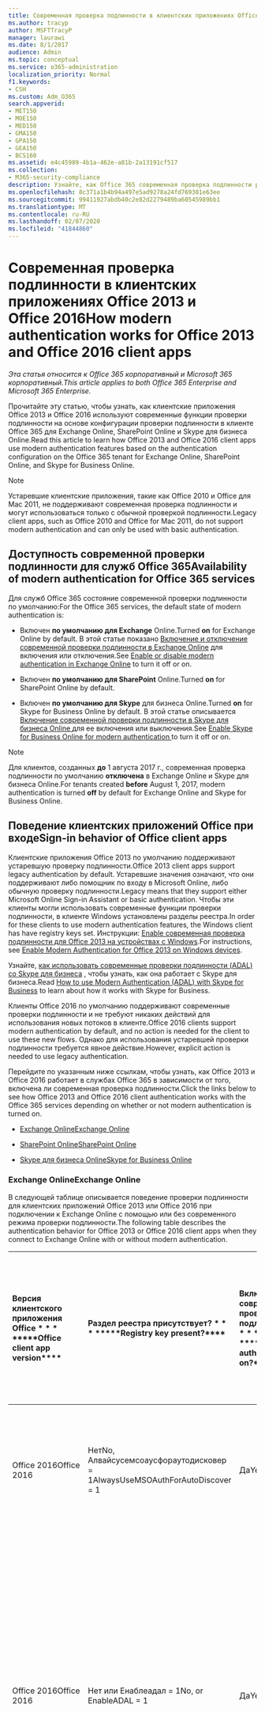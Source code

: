 ```yaml
---
title: Современная проверка подлинности в клиентских приложениях Office 2013 и Office 2016
ms.author: tracyp
author: MSFTTracyP
manager: laurawi
ms.date: 8/1/2017
audience: Admin
ms.topic: conceptual
ms.service: o365-administration
localization_priority: Normal
f1.keywords:
- CSH
ms.custom: Adm_O365
search.appverid:
- MET150
- MOE150
- MED150
- GMA150
- GPA150
- GEA150
- BCS160
ms.assetid: e4c45989-4b1a-462e-a81b-2a13191cf517
ms.collection:
- M365-security-compliance
description: Узнайте, как Office 365 современная проверка подлинности работает по-разному для клиентских приложений Office 2013 и 2016.
ms.openlocfilehash: 8c371a1b4b94a497e5ad9278a24fd769381e63ee
ms.sourcegitcommit: 99411927abdb40c2e82d2279489ba60545989bb1
ms.translationtype: MT
ms.contentlocale: ru-RU
ms.lasthandoff: 02/07/2020
ms.locfileid: "41844860"
---
```

# <a name="how-modern-authentication-works-for-office-2013-and-office-2016-client-apps"></a><span data-ttu-id="186e3-103">Современная проверка подлинности в клиентских приложениях Office 2013 и Office 2016</span><span class="sxs-lookup"><span data-stu-id="186e3-103">How modern authentication works for Office 2013 and Office 2016 client apps</span></span>

<span data-ttu-id="186e3-104">*Эта статья относится к Office 365 корпоративный и Microsoft 365 корпоративный.*</span><span class="sxs-lookup"><span data-stu-id="186e3-104">*This article applies to both Office 365 Enterprise and Microsoft 365 Enterprise.*</span></span>

<span data-ttu-id="186e3-105">Прочитайте эту статью, чтобы узнать, как клиентские приложения Office 2013 и Office 2016 используют современные функции проверки подлинности на основе конфигурации проверки подлинности в клиенте Office 365 для Exchange Online, SharePoint Online и Skype для бизнеса Online.</span><span class="sxs-lookup"><span data-stu-id="186e3-105">Read this article to learn how Office 2013 and Office 2016 client apps use modern authentication features based on the authentication configuration on the Office 365 tenant for Exchange Online, SharePoint Online, and Skype for Business Online.</span></span>

> [!NOTE]
> <span data-ttu-id="186e3-106">Устаревшие клиентские приложения, такие как Office 2010 и Office для Mac 2011, не поддерживают современная проверка подлинности и могут использоваться только с обычной проверкой подлинности.</span><span class="sxs-lookup"><span data-stu-id="186e3-106">Legacy client apps, such as Office 2010 and Office for Mac 2011, do not support modern authentication and can only be used with basic authentication.</span></span>

## <a name="availability-of-modern-authentication-for-office-365-services"></a><span data-ttu-id="186e3-107">Доступность современной проверки подлинности для служб Office 365</span><span class="sxs-lookup"><span data-stu-id="186e3-107">Availability of modern authentication for Office 365 services</span></span>

<span data-ttu-id="186e3-108">Для служб Office 365 состояние современной проверки подлинности по умолчанию:</span><span class="sxs-lookup"><span data-stu-id="186e3-108">For the Office 365 services, the default state of modern authentication is:</span></span>
  
- <span data-ttu-id="186e3-109">Включен **по умолчанию для Exchange** Online.</span><span class="sxs-lookup"><span data-stu-id="186e3-109">Turned **on** for Exchange Online by default.</span></span> <span data-ttu-id="186e3-110">В этой статье показано [Включение и отключение современной проверки подлинности в Exchange Online](https://support.office.com/article/58018196-f918-49cd-8238-56f57f38d662) для включения или отключения.</span><span class="sxs-lookup"><span data-stu-id="186e3-110">See [Enable or disable modern authentication in Exchange Online](https://support.office.com/article/58018196-f918-49cd-8238-56f57f38d662) to turn it off or on.</span></span> 
    
- <span data-ttu-id="186e3-111">Включен **по умолчанию для SharePoint** Online.</span><span class="sxs-lookup"><span data-stu-id="186e3-111">Turned **on** for SharePoint Online by default.</span></span> 
    
- <span data-ttu-id="186e3-112">Включен **по умолчанию для Skype** для бизнеса Online.</span><span class="sxs-lookup"><span data-stu-id="186e3-112">Turned **on** for Skype for Business Online by default.</span></span> <span data-ttu-id="186e3-113">В этой статье описывается [Включение современной проверки подлинности в Skype для бизнеса Online ](https://social.technet.microsoft.com/wiki/contents/articles/34339.skype-for-business-online-enable-your-tenant-for-modern-authentication.aspx)для ее включения или выключения.</span><span class="sxs-lookup"><span data-stu-id="186e3-113">See [Enable Skype for Business Online for modern authentication ](https://social.technet.microsoft.com/wiki/contents/articles/34339.skype-for-business-online-enable-your-tenant-for-modern-authentication.aspx)to turn it off or on.</span></span>

> [!NOTE]
> <span data-ttu-id="186e3-114">Для клиентов, созданных **до** 1 августа 2017 г., современная проверка подлинности по умолчанию **отключена** в Exchange Online и Skype для бизнеса Online.</span><span class="sxs-lookup"><span data-stu-id="186e3-114">For tenants created **before** August 1, 2017, modern authentication is turned **off** by default for Exchange Online and Skype for Business Online.</span></span>
    
## <a name="sign-in-behavior-of-office-client-apps"></a><span data-ttu-id="186e3-115">Поведение клиентских приложений Office при входе</span><span class="sxs-lookup"><span data-stu-id="186e3-115">Sign-in behavior of Office client apps</span></span>

<span data-ttu-id="186e3-116">Клиентские приложения Office 2013 по умолчанию поддерживают устаревшую проверку подлинности.</span><span class="sxs-lookup"><span data-stu-id="186e3-116">Office 2013 client apps support legacy authentication by default.</span></span> <span data-ttu-id="186e3-117">Устаревшие значения означают, что они поддерживают либо помощник по входу в Microsoft Online, либо обычную проверку подлинности.</span><span class="sxs-lookup"><span data-stu-id="186e3-117">Legacy means that they support either Microsoft Online Sign-in Assistant or basic authentication.</span></span> <span data-ttu-id="186e3-118">Чтобы эти клиенты могли использовать современные функции проверки подлинности, в клиенте Windows установлены разделы реестра.</span><span class="sxs-lookup"><span data-stu-id="186e3-118">In order for these clients to use modern authentication features, the Windows client has have registry keys set.</span></span> <span data-ttu-id="186e3-119">Инструкции: [Enable современная проверка подлинности для Office 2013 на устройствах с Windows](https://support.office.com/article/7dc1c01a-090f-4971-9677-f1b192d6c910).</span><span class="sxs-lookup"><span data-stu-id="186e3-119">For instructions, see [Enable Modern Authentication for Office 2013 on Windows devices](https://support.office.com/article/7dc1c01a-090f-4971-9677-f1b192d6c910).</span></span>
  
<span data-ttu-id="186e3-120">Узнайте, [как использовать современные проверки подлинности (ADAL) со Skype для бизнеса](https://go.microsoft.com/fwlink/p/?LinkId=785431) , чтобы узнать, как она работает с Skype для бизнеса.</span><span class="sxs-lookup"><span data-stu-id="186e3-120">Read [How to use Modern Authentication (ADAL) with Skype for Business](https://go.microsoft.com/fwlink/p/?LinkId=785431) to learn about how it works with Skype for Business.</span></span> 
  
<span data-ttu-id="186e3-121">Клиенты Office 2016 по умолчанию поддерживают современные проверки подлинности и не требуют никаких действий для использования новых потоков в клиенте.</span><span class="sxs-lookup"><span data-stu-id="186e3-121">Office 2016 clients support modern authentication by default, and no action is needed for the client to use these new flows.</span></span> <span data-ttu-id="186e3-122">Однако для использования устаревшей проверки подлинности требуется явное действие.</span><span class="sxs-lookup"><span data-stu-id="186e3-122">However, explicit action is needed to use legacy authentication.</span></span>
  
<span data-ttu-id="186e3-123">Перейдите по указанным ниже ссылкам, чтобы узнать, как Office 2013 и Office 2016 работает в службах Office 365 в зависимости от того, включена ли современная проверка подлинности.</span><span class="sxs-lookup"><span data-stu-id="186e3-123">Click the links below to see how Office 2013 and Office 2016 client authentication works with the Office 365 services depending on whether or not modern authentication is turned on.</span></span>
  
- [<span data-ttu-id="186e3-124">Exchange Online</span><span class="sxs-lookup"><span data-stu-id="186e3-124">Exchange Online</span></span>](modern-auth-for-office-2013-and-2016.md#BK_EchangeOnline)
    
- [<span data-ttu-id="186e3-125">SharePoint Online</span><span class="sxs-lookup"><span data-stu-id="186e3-125">SharePoint Online</span></span>](modern-auth-for-office-2013-and-2016.md#BK_SharePointOnline)
    
- [<span data-ttu-id="186e3-126">Skype для бизнеса Online</span><span class="sxs-lookup"><span data-stu-id="186e3-126">Skype for Business Online</span></span>](modern-auth-for-office-2013-and-2016.md#BK_SFBO)
    
<span data-ttu-id="186e3-127"><a name="BK_EchangeOnline"> </a></span><span class="sxs-lookup"><span data-stu-id="186e3-127"><a name="BK_EchangeOnline"> </a></span></span>
### <a name="exchange-online"></a><span data-ttu-id="186e3-128">Exchange Online</span><span class="sxs-lookup"><span data-stu-id="186e3-128">Exchange Online</span></span>

<span data-ttu-id="186e3-129">В следующей таблице описывается поведение проверки подлинности для клиентских приложений Office 2013 или Office 2016 при подключении к Exchange Online с помощью или без современного режима проверки подлинности.</span><span class="sxs-lookup"><span data-stu-id="186e3-129">The following table describes the authentication behavior for Office 2013 or Office 2016 client apps when they connect to Exchange Online with or without modern authentication.</span></span>
  
|<span data-ttu-id="186e3-130">Версия клиентского приложения Office \* \* \* \*</span><span class="sxs-lookup"><span data-stu-id="186e3-130">\*\*\*\*Office client app version\*\*\*\*</span></span>|<span data-ttu-id="186e3-131">Раздел реестра присутствует? \* \* \* \*</span><span class="sxs-lookup"><span data-stu-id="186e3-131">\*\*\*\*Registry key present?\*\*\*\*</span></span>|<span data-ttu-id="186e3-132">Включена современная проверка подлинности? \* \* \* \*</span><span class="sxs-lookup"><span data-stu-id="186e3-132">\*\*\*\*Modern authentication on?\*\*\*\*</span></span>|<span data-ttu-id="186e3-133">Поведение проверки подлинности с включенной современной проверкой подлинности для клиента (по умолчанию) \* \* \* \*</span><span class="sxs-lookup"><span data-stu-id="186e3-133">\*\*\*\*Authentication behavior with modern authentication turned on for the tenant (default)\*\*\*\*</span></span>|<span data-ttu-id="186e3-134">Поведение проверки подлинности с отключенной современной проверкой подлинности для клиента \* \* \* \*</span><span class="sxs-lookup"><span data-stu-id="186e3-134">\*\*\*\*Authentication behavior with modern authentication turned off for the tenant\*\*\*\*</span></span>|
|:-----|:-----|:-----|:-----|:-----|
|<span data-ttu-id="186e3-135">Office 2016</span><span class="sxs-lookup"><span data-stu-id="186e3-135">Office 2016</span></span>  <br/> |<span data-ttu-id="186e3-136">Нет</span><span class="sxs-lookup"><span data-stu-id="186e3-136">No,</span></span> <br> <span data-ttu-id="186e3-137">Алвайсусемсоаусфораутодисковер = 1</span><span class="sxs-lookup"><span data-stu-id="186e3-137">AlwaysUseMSOAuthForAutoDiscover = 1</span></span> <br/> |<span data-ttu-id="186e3-138">Да</span><span class="sxs-lookup"><span data-stu-id="186e3-138">Yes</span></span>  <br/> |<span data-ttu-id="186e3-139">Принудительно выполняет современные проверки подлинности в Outlook 2010, 2013 или 2016</span><span class="sxs-lookup"><span data-stu-id="186e3-139">Forces modern authentication on Outlook 2010, 2013 or 2016</span></span> <br/> [<span data-ttu-id="186e3-140">Дополнительные сведения</span><span class="sxs-lookup"><span data-stu-id="186e3-140">More info</span></span>](https://support.microsoft.com/help/3126599/outlook-prompts-for-password-when-modern-authentication-is-enabled)|<span data-ttu-id="186e3-141">Принудительно выполняет современные проверки подлинности в клиенте Outlook.</span><span class="sxs-lookup"><span data-stu-id="186e3-141">Forces modern authentication within the Outlook client.</span></span><br/> |
|<span data-ttu-id="186e3-142">Office 2016</span><span class="sxs-lookup"><span data-stu-id="186e3-142">Office 2016</span></span>  <br/> |<span data-ttu-id="186e3-143">Нет или Енаблеадал = 1</span><span class="sxs-lookup"><span data-stu-id="186e3-143">No, or EnableADAL = 1</span></span>  <br/> |<span data-ttu-id="186e3-144">Да</span><span class="sxs-lookup"><span data-stu-id="186e3-144">Yes</span></span>  <br/> |<span data-ttu-id="186e3-145">Сначала выполняется попытка современной проверки подлинности.</span><span class="sxs-lookup"><span data-stu-id="186e3-145">Modern authentication is attempted first.</span></span> <span data-ttu-id="186e3-146">Если сервер отказывается от современного подключения проверки подлинности, используется обычная проверка подлинности.</span><span class="sxs-lookup"><span data-stu-id="186e3-146">If the server refuses a modern authentication connection, then basic authentication is used.</span></span> <span data-ttu-id="186e3-147">Сервер отказывает современные проверки подлинности, когда клиент не включен.</span><span class="sxs-lookup"><span data-stu-id="186e3-147">Server refuses modern authentication when the tenant is not enabled.</span></span>  <br/> |<span data-ttu-id="186e3-148">Сначала выполняется попытка современной проверки подлинности.</span><span class="sxs-lookup"><span data-stu-id="186e3-148">Modern authentication is attempted first.</span></span> <span data-ttu-id="186e3-149">Если сервер отказывается от современного подключения проверки подлинности, используется обычная проверка подлинности.</span><span class="sxs-lookup"><span data-stu-id="186e3-149">If the server refuses a modern authentication connection, then basic authentication is used.</span></span> <span data-ttu-id="186e3-150">Сервер отказывает современные проверки подлинности, когда клиент не включен.</span><span class="sxs-lookup"><span data-stu-id="186e3-150">Server refuses modern authentication when the tenant is not enabled.</span></span>  <br/> |
|<span data-ttu-id="186e3-151">Office 2016</span><span class="sxs-lookup"><span data-stu-id="186e3-151">Office 2016</span></span>  <br/> |<span data-ttu-id="186e3-152">Да, Енаблеадал = 1</span><span class="sxs-lookup"><span data-stu-id="186e3-152">Yes, EnableADAL = 1</span></span>  <br/> |<span data-ttu-id="186e3-153">Да</span><span class="sxs-lookup"><span data-stu-id="186e3-153">Yes</span></span>  <br/> |<span data-ttu-id="186e3-154">Сначала выполняется попытка современной проверки подлинности.</span><span class="sxs-lookup"><span data-stu-id="186e3-154">Modern authentication is attempted first.</span></span> <span data-ttu-id="186e3-155">Если сервер отказывается от современного подключения проверки подлинности, используется обычная проверка подлинности.</span><span class="sxs-lookup"><span data-stu-id="186e3-155">If the server refuses a modern authentication connection, then basic authentication is used.</span></span> <span data-ttu-id="186e3-156">Сервер отказывает современные проверки подлинности, когда клиент не включен.</span><span class="sxs-lookup"><span data-stu-id="186e3-156">Server refuses modern authentication when the tenant is not enabled.</span></span>  <br/> |<span data-ttu-id="186e3-157">Сначала выполняется попытка современной проверки подлинности.</span><span class="sxs-lookup"><span data-stu-id="186e3-157">Modern authentication is attempted first.</span></span> <span data-ttu-id="186e3-158">Если сервер отказывается от современного подключения проверки подлинности, используется обычная проверка подлинности.</span><span class="sxs-lookup"><span data-stu-id="186e3-158">If the server refuses a modern authentication connection, then basic authentication is used.</span></span> <span data-ttu-id="186e3-159">Сервер отказывает современные проверки подлинности, когда клиент не включен.</span><span class="sxs-lookup"><span data-stu-id="186e3-159">Server refuses modern authentication when the tenant is not enabled.</span></span>  <br/> |
|<span data-ttu-id="186e3-160">Office 2016</span><span class="sxs-lookup"><span data-stu-id="186e3-160">Office 2016</span></span>  <br/> |<span data-ttu-id="186e3-161">Да, Енаблеадал = 0</span><span class="sxs-lookup"><span data-stu-id="186e3-161">Yes, EnableADAL=0</span></span>  <br/> |<span data-ttu-id="186e3-162">Нет</span><span class="sxs-lookup"><span data-stu-id="186e3-162">No</span></span>  <br/> |<span data-ttu-id="186e3-163">Обычная проверка подлинности</span><span class="sxs-lookup"><span data-stu-id="186e3-163">Basic authentication</span></span>  <br/> |<span data-ttu-id="186e3-164">Обычная проверка подлинности</span><span class="sxs-lookup"><span data-stu-id="186e3-164">Basic authentication</span></span>  <br/> |
|<span data-ttu-id="186e3-165">Office 2013</span><span class="sxs-lookup"><span data-stu-id="186e3-165">Office 2013</span></span>  <br/> |<span data-ttu-id="186e3-166">Нет</span><span class="sxs-lookup"><span data-stu-id="186e3-166">No</span></span>  <br/> |<span data-ttu-id="186e3-167">Нет</span><span class="sxs-lookup"><span data-stu-id="186e3-167">No</span></span>  <br/> |<span data-ttu-id="186e3-168">Обычная проверка подлинности</span><span class="sxs-lookup"><span data-stu-id="186e3-168">Basic authentication</span></span>  <br/> |<span data-ttu-id="186e3-169">Обычная проверка подлинности</span><span class="sxs-lookup"><span data-stu-id="186e3-169">Basic authentication</span></span>  <br/> |
|<span data-ttu-id="186e3-170">Office 2013</span><span class="sxs-lookup"><span data-stu-id="186e3-170">Office 2013</span></span>  <br/> |<span data-ttu-id="186e3-171">Да, Енаблеадал = 1</span><span class="sxs-lookup"><span data-stu-id="186e3-171">Yes, EnableADAL = 1</span></span>  <br/> |<span data-ttu-id="186e3-172">Да</span><span class="sxs-lookup"><span data-stu-id="186e3-172">Yes</span></span>  <br/> |<span data-ttu-id="186e3-173">Сначала выполняется попытка современной проверки подлинности.</span><span class="sxs-lookup"><span data-stu-id="186e3-173">Modern authentication is attempted first.</span></span> <span data-ttu-id="186e3-174">Если сервер отказывается от современного подключения проверки подлинности, используется обычная проверка подлинности.</span><span class="sxs-lookup"><span data-stu-id="186e3-174">If the server refuses a modern authentication connection, then basic authentication is used.</span></span> <span data-ttu-id="186e3-175">Сервер отказывает современные проверки подлинности, когда клиент не включен.</span><span class="sxs-lookup"><span data-stu-id="186e3-175">Server refuses modern authentication when the tenant is not enabled.</span></span>  <br/> |<span data-ttu-id="186e3-176">Сначала выполняется попытка современной проверки подлинности.</span><span class="sxs-lookup"><span data-stu-id="186e3-176">Modern authentication is attempted first.</span></span> <span data-ttu-id="186e3-177">Если сервер отказывается от современного подключения проверки подлинности, используется обычная проверка подлинности.</span><span class="sxs-lookup"><span data-stu-id="186e3-177">If the server refuses a modern authentication connection, then basic authentication is used.</span></span> <span data-ttu-id="186e3-178">Сервер отказывает современные проверки подлинности, когда клиент не включен.</span><span class="sxs-lookup"><span data-stu-id="186e3-178">Server refuses modern authentication when the tenant is not enabled.</span></span>  <br/> |
   
<span data-ttu-id="186e3-179"><a name="BK_SharePointOnline"> </a></span><span class="sxs-lookup"><span data-stu-id="186e3-179"><a name="BK_SharePointOnline"> </a></span></span>
### <a name="sharepoint-online"></a><span data-ttu-id="186e3-180">SharePoint Online</span><span class="sxs-lookup"><span data-stu-id="186e3-180">SharePoint Online</span></span>

<span data-ttu-id="186e3-181">В следующей таблице описывается поведение проверки подлинности для клиентских приложений Office 2013 или Office 2016 при подключении к SharePoint Online с помощью или без современного режима проверки подлинности.</span><span class="sxs-lookup"><span data-stu-id="186e3-181">The following table describes the authentication behavior for Office 2013 or Office 2016 client apps when they connect to SharePoint Online with or without modern authentication.</span></span>
  
|<span data-ttu-id="186e3-182">Версия клиентского приложения Office \* \* \* \*</span><span class="sxs-lookup"><span data-stu-id="186e3-182">\*\*\*\*Office client app version\*\*\*\*</span></span>|<span data-ttu-id="186e3-183">Раздел реестра присутствует? \* \* \* \*</span><span class="sxs-lookup"><span data-stu-id="186e3-183">\*\*\*\*Registry key present?\*\*\*\*</span></span>|<span data-ttu-id="186e3-184">Включена современная проверка подлинности? \* \* \* \*</span><span class="sxs-lookup"><span data-stu-id="186e3-184">\*\*\*\*Modern authentication on?\*\*\*\*</span></span>|<span data-ttu-id="186e3-185">Поведение проверки подлинности с включенной современной проверкой подлинности для клиента (по умолчанию) \* \* \* \*</span><span class="sxs-lookup"><span data-stu-id="186e3-185">\*\*\*\*Authentication behavior with modern authentication turned on for the tenant (default)\*\*\*\*</span></span>|<span data-ttu-id="186e3-186">Поведение проверки подлинности с отключенной современной проверкой подлинности для клиента \* \* \* \*</span><span class="sxs-lookup"><span data-stu-id="186e3-186">\*\*\*\*Authentication behavior with modern authentication turned off for the tenant\*\*\*\*</span></span>|
|:-----|:-----|:-----|:-----|:-----|
|<span data-ttu-id="186e3-187">Office 2016</span><span class="sxs-lookup"><span data-stu-id="186e3-187">Office 2016</span></span>  <br/> |<span data-ttu-id="186e3-188">Нет или Енаблеадал = 1</span><span class="sxs-lookup"><span data-stu-id="186e3-188">No, or EnableADAL = 1</span></span>  <br/> |<span data-ttu-id="186e3-189">Да</span><span class="sxs-lookup"><span data-stu-id="186e3-189">Yes</span></span>  <br/> |<span data-ttu-id="186e3-190">Только современная проверка подлинности.</span><span class="sxs-lookup"><span data-stu-id="186e3-190">Modern authentication only.</span></span>  <br/> |<span data-ttu-id="186e3-191">Ошибка подключения.</span><span class="sxs-lookup"><span data-stu-id="186e3-191">Failure to connect.</span></span>  <br/> |
|<span data-ttu-id="186e3-192">Office 2016</span><span class="sxs-lookup"><span data-stu-id="186e3-192">Office 2016</span></span>  <br/> |<span data-ttu-id="186e3-193">Да, Енаблеадал = 1</span><span class="sxs-lookup"><span data-stu-id="186e3-193">Yes, EnableADAL = 1</span></span>  <br/> |<span data-ttu-id="186e3-194">Да</span><span class="sxs-lookup"><span data-stu-id="186e3-194">Yes</span></span>  <br/> |<span data-ttu-id="186e3-195">Только современная проверка подлинности.</span><span class="sxs-lookup"><span data-stu-id="186e3-195">Modern authentication only.</span></span>  <br/> |<span data-ttu-id="186e3-196">Ошибка подключения.</span><span class="sxs-lookup"><span data-stu-id="186e3-196">Failure to connect.</span></span>  <br/> |
|<span data-ttu-id="186e3-197">Office 2016</span><span class="sxs-lookup"><span data-stu-id="186e3-197">Office 2016</span></span>  <br/> |<span data-ttu-id="186e3-198">Да, Енаблеадал = 0</span><span class="sxs-lookup"><span data-stu-id="186e3-198">Yes, EnableADAL = 0</span></span>  <br/> |<span data-ttu-id="186e3-199">Нет</span><span class="sxs-lookup"><span data-stu-id="186e3-199">No</span></span>  <br/> |<span data-ttu-id="186e3-200">Только помощник по входу в Microsoft Online.</span><span class="sxs-lookup"><span data-stu-id="186e3-200">Microsoft Online Sign-in Assistant only.</span></span>  <br/> |<span data-ttu-id="186e3-201">Только помощник по входу в Microsoft Online.</span><span class="sxs-lookup"><span data-stu-id="186e3-201">Microsoft Online Sign-in Assistant only.</span></span>  <br/> |
|<span data-ttu-id="186e3-202">Office 2013</span><span class="sxs-lookup"><span data-stu-id="186e3-202">Office 2013</span></span>  <br/> |<span data-ttu-id="186e3-203">Нет</span><span class="sxs-lookup"><span data-stu-id="186e3-203">No</span></span>  <br/> |<span data-ttu-id="186e3-204">Нет</span><span class="sxs-lookup"><span data-stu-id="186e3-204">No</span></span>  <br/> |<span data-ttu-id="186e3-205">Только помощник по входу в Microsoft Online.</span><span class="sxs-lookup"><span data-stu-id="186e3-205">Microsoft Online Sign-in Assistant only.</span></span>  <br/> |<span data-ttu-id="186e3-206">Только помощник по входу в Microsoft Online.</span><span class="sxs-lookup"><span data-stu-id="186e3-206">Microsoft Online Sign-in Assistant only.</span></span>  <br/> |
|<span data-ttu-id="186e3-207">Office 2013</span><span class="sxs-lookup"><span data-stu-id="186e3-207">Office 2013</span></span>  <br/> |<span data-ttu-id="186e3-208">Да, Енаблеадал = 1</span><span class="sxs-lookup"><span data-stu-id="186e3-208">Yes, EnableADAL = 1</span></span>  <br/> |<span data-ttu-id="186e3-209">Да</span><span class="sxs-lookup"><span data-stu-id="186e3-209">Yes</span></span>  <br/> |<span data-ttu-id="186e3-210">Только современная проверка подлинности.</span><span class="sxs-lookup"><span data-stu-id="186e3-210">Modern authentication only.</span></span>  <br/> |<span data-ttu-id="186e3-211">Ошибка подключения.</span><span class="sxs-lookup"><span data-stu-id="186e3-211">Failure to connect.</span></span>  <br/> |
   
### <a name="skype-for-business-online"></a><span data-ttu-id="186e3-212">Skype для бизнеса Online</span><span class="sxs-lookup"><span data-stu-id="186e3-212">Skype for Business Online</span></span>
<span data-ttu-id="186e3-213"><a name="BK_SFBO"> </a></span><span class="sxs-lookup"><span data-stu-id="186e3-213"><a name="BK_SFBO"> </a></span></span>

<span data-ttu-id="186e3-214">В следующей таблице описывается поведение проверки подлинности для клиентских приложений Office 2013 или Office 2016 при подключении к Skype для бизнеса Online с или без современного режима проверки подлинности.</span><span class="sxs-lookup"><span data-stu-id="186e3-214">The following table describes the authentication behavior for Office 2013 or Office 2016 client apps when they connect to Skype for Business Online with or without modern authentication.</span></span>
  
|<span data-ttu-id="186e3-215">Версия клиентского приложения Office \* \* \* \*</span><span class="sxs-lookup"><span data-stu-id="186e3-215">\*\*\*\*Office client app version\*\*\*\*</span></span>|<span data-ttu-id="186e3-216">Раздел реестра присутствует? \* \* \* \*</span><span class="sxs-lookup"><span data-stu-id="186e3-216">\*\*\*\*Registry key present?\*\*\*\*</span></span>|<span data-ttu-id="186e3-217">Включена современная проверка подлинности? \* \* \* \*</span><span class="sxs-lookup"><span data-stu-id="186e3-217">\*\*\*\*Modern authentication on?\*\*\*\*</span></span>|<span data-ttu-id="186e3-218">Режим проверки подлинности с включенной современной проверкой подлинности для клиента \* \* \* \*</span><span class="sxs-lookup"><span data-stu-id="186e3-218">\*\*\*\*Authentication behavior with modern authentication turned on for the tenant\*\*\*\*</span></span>|<span data-ttu-id="186e3-219">Поведение проверки подлинности с отключенной современной проверкой подлинности для клиента (по умолчанию) \* \* \* \*</span><span class="sxs-lookup"><span data-stu-id="186e3-219">\*\*\*\*Authentication behavior with modern authentication turned off for the tenant (default)\*\*\*\*</span></span>|
|:-----|:-----|:-----|:-----|:-----|
|<span data-ttu-id="186e3-220">Office 2016</span><span class="sxs-lookup"><span data-stu-id="186e3-220">Office 2016</span></span>  <br/> |<span data-ttu-id="186e3-221">Нет или Енаблеадал = 1</span><span class="sxs-lookup"><span data-stu-id="186e3-221">No, or EnableADAL = 1</span></span>  <br/> |<span data-ttu-id="186e3-222">Да</span><span class="sxs-lookup"><span data-stu-id="186e3-222">Yes</span></span>  <br/> |<span data-ttu-id="186e3-223">Сначала выполняется попытка современной проверки подлинности.</span><span class="sxs-lookup"><span data-stu-id="186e3-223">Modern authentication is attempted first.</span></span> <span data-ttu-id="186e3-224">Если сервер отказывается от современного подключения проверки подлинности, используется помощник по входу в Microsoft Online.</span><span class="sxs-lookup"><span data-stu-id="186e3-224">If the server refuses a modern authentication connection, then Microsoft Online Sign-in Assistant is used.</span></span> <span data-ttu-id="186e3-225">Сервер отклоняет современные проверки подлинности при отключенных клиентах Skype для бизнеса Online.</span><span class="sxs-lookup"><span data-stu-id="186e3-225">Server refuses modern authentication when Skype for Business Online tenants are not enabled.</span></span>  <br/> |<span data-ttu-id="186e3-226">Сначала выполняется попытка современной проверки подлинности.</span><span class="sxs-lookup"><span data-stu-id="186e3-226">Modern authentication is attempted first.</span></span> <span data-ttu-id="186e3-227">Если сервер отказывается от современного подключения проверки подлинности, используется помощник по входу в Microsoft Online.</span><span class="sxs-lookup"><span data-stu-id="186e3-227">If the server refuses a modern authentication connection, then Microsoft Online Sign-in Assistant is used.</span></span> <span data-ttu-id="186e3-228">Сервер отклоняет современные проверки подлинности при отключенных клиентах Skype для бизнеса Online.</span><span class="sxs-lookup"><span data-stu-id="186e3-228">Server refuses modern authentication when Skype for Business Online tenants are not enabled.</span></span>  <br/> |
|<span data-ttu-id="186e3-229">Office 2016</span><span class="sxs-lookup"><span data-stu-id="186e3-229">Office 2016</span></span>  <br/> |<span data-ttu-id="186e3-230">Да, Енаблеадал = 1</span><span class="sxs-lookup"><span data-stu-id="186e3-230">Yes, EnableADAL = 1</span></span>  <br/> |<span data-ttu-id="186e3-231">Да</span><span class="sxs-lookup"><span data-stu-id="186e3-231">Yes</span></span>  <br/> |<span data-ttu-id="186e3-232">Сначала выполняется попытка современной проверки подлинности.</span><span class="sxs-lookup"><span data-stu-id="186e3-232">Modern authentication is attempted first.</span></span> <span data-ttu-id="186e3-233">Если сервер отказывается от современного подключения проверки подлинности, используется помощник по входу в Microsoft Online.</span><span class="sxs-lookup"><span data-stu-id="186e3-233">If the server refuses a modern authentication connection, then Microsoft Online Sign-in Assistant is used.</span></span> <span data-ttu-id="186e3-234">Сервер отклоняет современные проверки подлинности при отключенных клиентах Skype для бизнеса Online.</span><span class="sxs-lookup"><span data-stu-id="186e3-234">Server refuses modern authentication when Skype for Business Online tenants are not enabled.</span></span>  <br/> |<span data-ttu-id="186e3-235">Сначала выполняется попытка современной проверки подлинности.</span><span class="sxs-lookup"><span data-stu-id="186e3-235">Modern authentication is attempted first.</span></span> <span data-ttu-id="186e3-236">Если сервер отказывается от современного подключения проверки подлинности, используется помощник по входу в Microsoft Online.</span><span class="sxs-lookup"><span data-stu-id="186e3-236">If the server refuses a modern authentication connection, then Microsoft Online Sign-in Assistant is used.</span></span> <span data-ttu-id="186e3-237">Сервер отклоняет современные проверки подлинности при отключенных клиентах Skype для бизнеса Online.</span><span class="sxs-lookup"><span data-stu-id="186e3-237">Server refuses modern authentication when Skype for Business Online tenants are not enabled.</span></span>  <br/> |
|<span data-ttu-id="186e3-238">Office 2016</span><span class="sxs-lookup"><span data-stu-id="186e3-238">Office 2016</span></span>  <br/> |<span data-ttu-id="186e3-239">Да, Енаблеадал = 0</span><span class="sxs-lookup"><span data-stu-id="186e3-239">Yes, EnableADAL = 0</span></span>  <br/> |<span data-ttu-id="186e3-240">Нет</span><span class="sxs-lookup"><span data-stu-id="186e3-240">No</span></span>  <br/> |<span data-ttu-id="186e3-241">Только помощник по входу в Microsoft Online.</span><span class="sxs-lookup"><span data-stu-id="186e3-241">Microsoft Online Sign-in Assistant only.</span></span>  <br/> |<span data-ttu-id="186e3-242">Только помощник по входу в Microsoft Online.</span><span class="sxs-lookup"><span data-stu-id="186e3-242">Microsoft Online Sign-in Assistant only.</span></span>  <br/> |
|<span data-ttu-id="186e3-243">Office 2013</span><span class="sxs-lookup"><span data-stu-id="186e3-243">Office 2013</span></span>  <br/> |<span data-ttu-id="186e3-244">Нет</span><span class="sxs-lookup"><span data-stu-id="186e3-244">No</span></span>  <br/> |<span data-ttu-id="186e3-245">Нет</span><span class="sxs-lookup"><span data-stu-id="186e3-245">No</span></span>  <br/> |<span data-ttu-id="186e3-246">Только помощник по входу в Microsoft Online.</span><span class="sxs-lookup"><span data-stu-id="186e3-246">Microsoft Online Sign-in Assistant only.</span></span>  <br/> |<span data-ttu-id="186e3-247">Только помощник по входу в Microsoft Online.</span><span class="sxs-lookup"><span data-stu-id="186e3-247">Microsoft Online Sign-in Assistant only.</span></span>  <br/> |
|<span data-ttu-id="186e3-248">Office 2013</span><span class="sxs-lookup"><span data-stu-id="186e3-248">Office 2013</span></span>  <br/> |<span data-ttu-id="186e3-249">Да, Енаблеадал = 1</span><span class="sxs-lookup"><span data-stu-id="186e3-249">Yes, EnableADAL = 1</span></span>  <br/> |<span data-ttu-id="186e3-250">Да</span><span class="sxs-lookup"><span data-stu-id="186e3-250">Yes</span></span>  <br/> |<span data-ttu-id="186e3-251">Сначала выполняется попытка современной проверки подлинности.</span><span class="sxs-lookup"><span data-stu-id="186e3-251">Modern authentication is attempted first.</span></span> <span data-ttu-id="186e3-252">Если сервер отказывается от современного подключения проверки подлинности, используется помощник по входу в Microsoft Online.</span><span class="sxs-lookup"><span data-stu-id="186e3-252">If the server refuses a modern authentication connection, then Microsoft Online Sign-in Assistant is used.</span></span> <span data-ttu-id="186e3-253">Сервер отклоняет современные проверки подлинности при отключенных клиентах Skype для бизнеса Online.</span><span class="sxs-lookup"><span data-stu-id="186e3-253">Server refuses modern authentication when Skype for Business Online tenants are not enabled.</span></span>  <br/> |<span data-ttu-id="186e3-254">Только помощник по входу в Microsoft Online.</span><span class="sxs-lookup"><span data-stu-id="186e3-254">Microsoft Online Sign-in Assistant only.</span></span>  <br/> |
   
## <a name="see-also"></a><span data-ttu-id="186e3-255">Дополнительные ресурсы</span><span class="sxs-lookup"><span data-stu-id="186e3-255">See also</span></span>

[<span data-ttu-id="186e3-256">Включение современной проверки подлинности для Office 2013 на устройствах с Windows</span><span class="sxs-lookup"><span data-stu-id="186e3-256">Enable Modern Authentication for Office 2013 on Windows devices</span></span>](https://support.office.com/article/enable-modern-authentication-for-office-2013-on-windows-devices-7dc1c01a-090f-4971-9677-f1b192d6c910)

[<span data-ttu-id="186e3-257">Планирование многофакторной проверки подлинности для развертываний Office 365 (для администраторов Office 365)</span><span class="sxs-lookup"><span data-stu-id="186e3-257">Plan for multi-factor authentication for Office 365 Deployments (for Office 365 administrators)</span></span>](https://support.office.com/article/plan-for-multi-factor-authentication-for-office-365-deployments-043807b2-21db-4d5c-b430-c8a6dee0e6ba)

[<span data-ttu-id="186e3-258">Вход в Office 365 с 2-этапной проверкой (для конечных пользователей)</span><span class="sxs-lookup"><span data-stu-id="186e3-258">Sign in to Office 365 with 2-step verification (for end users)</span></span>](https://support.office.com/article/sign-in-to-office-365-with-2-step-verification-2b856342-170a-438e-9a4f-3c092394d3cb)

[<span data-ttu-id="186e3-259">Обзор Microsoft 365 корпоративный</span><span class="sxs-lookup"><span data-stu-id="186e3-259">Microsoft 365 Enterprise overview</span></span>](https://docs.microsoft.com/microsoft-365/enterprise/microsoft-365-overview)
